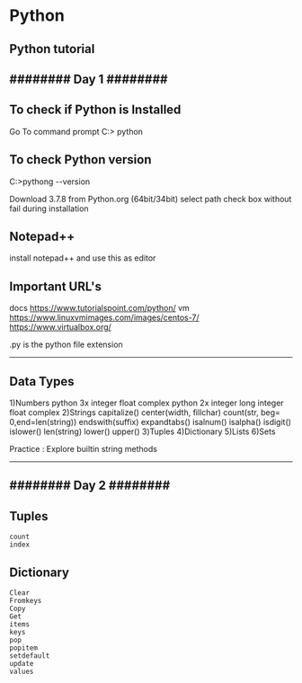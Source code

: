 # Python
Python tutorial
------------------------
######## Day 1 ########
------------------------


To check if Python is Installed
--------------------------------
Go To command prompt
C:\> python

To check Python version
-----------------------
C:\>pythong --version

Download 3.7.8 from Python.org (64bit/34bit)
select path check box without fail during installation

Notepad++
-------------------------
install notepad++ and use this as editor

Important URL's
------------------------
docs  https://www.tutorialspoint.com/python/
vm https://www.linuxvmimages.com/images/centos-7/
https://www.virtualbox.org/

.py is the python file extension

-----------
Data Types
-----------
1)Numbers
    python 3x
        integer
        float
        complex
    python 2x
        integer
        long integer
        float
        complex
2)Strings
    capitalize()
    center(width, fillchar)
    count(str, beg= 0,end=len(string))
    endswith(suffix)
    expandtabs()
    isalnum()
    isalpha()
    isdigit()
    islower()
    len(string)
    lower()
    upper()
3)Tuples
4)Dictionary
5)Lists
6)Sets

Practice : Explore builtin string methods


------------------------
######## Day 2 ########
------------------------

Tuples
--------
    count
    index
    

Dictionary
----------
    Clear
    Fromkeys
    Copy
    Get
    items
    keys
    pop
    popitem
    setdefault
    update
    values
